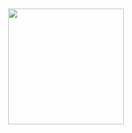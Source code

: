 <h1 align="center">
<img height = 230px src="https://us.zonerama.com/photos/1006679669_2484x471.jpg" />
</h1>
